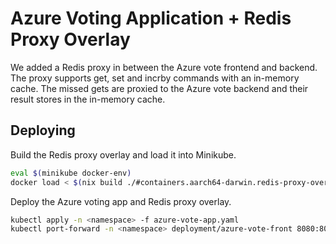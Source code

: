 # Azure Voting Application + Redis Proxy Overlay

We added a Redis proxy in between the Azure vote frontend and backend. The proxy supports get, set and incrby commands with an in-memory cache. The missed gets are proxied to the Azure vote backend and their result stores in the in-memory cache.

## Deploying

Build the Redis proxy overlay and load it into Minikube.

```bash
eval $(minikube docker-env)
docker load < $(nix build ./#containers.aarch64-darwin.redis-proxy-overlay.arm64 --no-link --print-out-paths)
```

Deploy the Azure voting app and Redis proxy overlay.

```bash
kubectl apply -n <namespace> -f azure-vote-app.yaml
kubectl port-forward -n <namespace> deployment/azure-vote-front 8080:80
```

